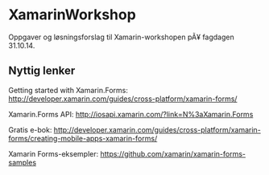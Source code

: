XamarinWorkshop
===============
Oppgaver og løsningsforslag til Xamarin-workshopen pÃ¥ fagdagen 31.10.14.

Nyttig lenker
-------------
Getting started with Xamarin.Forms: http://developer.xamarin.com/guides/cross-platform/xamarin-forms/

Xamarin.Forms API: http://iosapi.xamarin.com/?link=N%3aXamarin.Forms

Gratis e-bok: http://developer.xamarin.com/guides/cross-platform/xamarin-forms/creating-mobile-apps-xamarin-forms/

Xamarin Forms-eksempler: https://github.com/xamarin/xamarin-forms-samples
